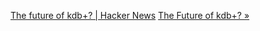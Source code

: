 
[The future of kdb+? | Hacker News](https://news.ycombinator.com/item?id=41143764)
[The Future of kdb+? »](https://www.timestored.com/b/the-future-of-kdb/)
